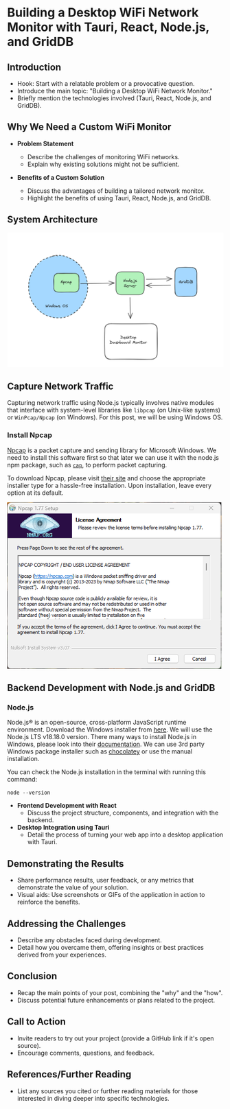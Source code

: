 # Building a Desktop WiFi Network Monitor with Tauri, React, Node.js, and GridDB

## Introduction

- Hook: Start with a relatable problem or a provocative question.
- Introduce the main topic: "Building a Desktop WiFi Network Monitor."
- Briefly mention the technologies involved (Tauri, React, Node.js, and GridDB).

## Why We Need a Custom WiFi Monitor

- **Problem Statement**
  - Describe the challenges of monitoring WiFi networks.
  - Explain why existing solutions might not be sufficient.

- **Benefits of a Custom Solution**
  - Discuss the advantages of building a tailored network monitor.
  - Highlight the benefits of using Tauri, React, Node.js, and GridDB.

## System Architecture

![base system architecture](images/system-arch.png)


## Capture Network Traffic

Capturing network traffic using Node.js typically involves native modules that interface with system-level libraries like `libpcap` (on Unix-like systems) or `WinPcap/Npcap` (on Windows). For this post, we will be using Windows OS.

### Install Npcap

[Npcap](https://npcap.com/) is a packet capture and sending library for Microsoft Windows. We need to install this software first so that later we can use it with the node.js npm package, such as [`cap`](https://github.com/mscdex/cap), to perform packet capturing.

To download Npcap, please visit [their site](https://npcap.com/#download) and choose the appropriate installer type for a hassle-free installation. Upon installation, leave every option at its default.

![npcap windows installer](images/npcap-windows.png)

## Backend Development with Node.js and GridDB

### Node.js

Node.js® is an open-source, cross-platform JavaScript runtime environment. Download the Windows installer from [here](https://nodejs.org/en/download). We will use the Node.js LTS v18.18.0 version. There many ways to install Node.js in Windows, please look into their [documentation](https://nodejs.dev/en/). We can use 3rd party Windows package installer such as [chocolatey](https://chocolatey.org/) or use the manual installation.

You can check the Node.js installation in the terminal with running this command:

```shell
node --version
```


- **Frontend Development with React**
  - Discuss the project structure, components, and integration with the backend.
- **Desktop Integration using Tauri**
  - Detail the process of turning your web app into a desktop application with Tauri.

## Demonstrating the Results

- Share performance results, user feedback, or any metrics that demonstrate the value of your solution.
- Visual aids: Use screenshots or GIFs of the application in action to reinforce the benefits.

## Addressing the Challenges

- Describe any obstacles faced during development.
- Detail how you overcame them, offering insights or best practices derived from your experiences.

## Conclusion

- Recap the main points of your post, combining the "why" and the "how".
- Discuss potential future enhancements or plans related to the project.

## Call to Action

- Invite readers to try out your project (provide a GitHub link if it's open source).
- Encourage comments, questions, and feedback.

## References/Further Reading

- List any sources you cited or further reading materials for those interested in diving deeper into specific technologies.
